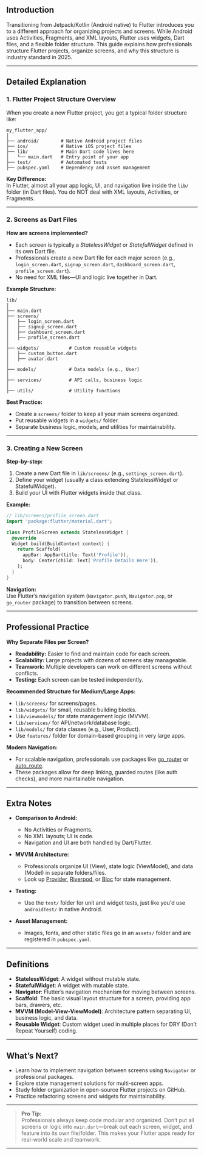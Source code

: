 ## Introduction

Transitioning from Jetpack/Kotlin (Android native) to Flutter introduces you to a different approach for organizing projects and screens. While Android uses Activities, Fragments, and XML layouts, Flutter uses widgets, Dart files, and a flexible folder structure. This guide explains how professionals structure Flutter projects, organize screens, and why this structure is industry standard in 2025.

---

## Detailed Explanation

### 1. **Flutter Project Structure Overview**

When you create a new Flutter project, you get a typical folder structure like:

```
my_flutter_app/
│
├── android/        # Native Android project files
├── ios/            # Native iOS project files
├── lib/            # Main Dart code lives here
│   └── main.dart   # Entry point of your app
├── test/           # Automated tests
├── pubspec.yaml    # Dependency and asset management
```

**Key Difference:**  
In Flutter, almost all your app logic, UI, and navigation live inside the `lib/` folder (in Dart files). You do NOT deal with XML layouts, Activities, or Fragments.

---

### 2. **Screens as Dart Files**

**How are screens implemented?**  
- Each screen is typically a *StatelessWidget* or *StatefulWidget* defined in its own Dart file.
- Professionals create a new Dart file for each major screen (e.g., `login_screen.dart`, `signup_screen.dart`, `dashboard_screen.dart`, `profile_screen.dart`).
- No need for XML files—UI and logic live together in Dart.

**Example Structure:**

```
lib/
│
├── main.dart
├── screens/
│   ├── login_screen.dart
│   ├── signup_screen.dart
│   ├── dashboard_screen.dart
│   ├── profile_screen.dart
│
├── widgets/           # Custom reusable widgets
│   ├── custom_button.dart
│   ├── avatar.dart
│
├── models/            # Data models (e.g., User)
│
├── services/          # API calls, business logic
│
├── utils/             # Utility functions
```

**Best Practice:**  
- Create a `screens/` folder to keep all your main screens organized.
- Put reusable widgets in a `widgets/` folder.
- Separate business logic, models, and utilities for maintainability.

---

### 3. **Creating a New Screen**

**Step-by-step:**  
1. Create a new Dart file in `lib/screens/` (e.g., `settings_screen.dart`).
2. Define your widget (usually a class extending StatelessWidget or StatefulWidget).
3. Build your UI with Flutter widgets inside that class.

**Example:**

```dart
// lib/screens/profile_screen.dart
import 'package:flutter/material.dart';

class ProfileScreen extends StatelessWidget {
  @override
  Widget build(BuildContext context) {
    return Scaffold(
      appBar: AppBar(title: Text('Profile')),
      body: Center(child: Text('Profile Details Here')),
    );
  }
}
```

**Navigation:**  
Use Flutter’s navigation system (`Navigator.push`, `Navigator.pop`, or `go_router` package) to transition between screens.

---

## Professional Practice

**Why Separate Files per Screen?**
- **Readability:** Easier to find and maintain code for each screen.
- **Scalability:** Large projects with dozens of screens stay manageable.
- **Teamwork:** Multiple developers can work on different screens without conflicts.
- **Testing:** Each screen can be tested independently.

**Recommended Structure for Medium/Large Apps:**
- `lib/screens/` for screens/pages.
- `lib/widgets/` for small, reusable building blocks.
- `lib/viewmodels/` for state management logic (MVVM).
- `lib/services/` for API/network/database logic.
- `lib/models/` for data classes (e.g., User, Product).
- Use `features/` folder for domain-based grouping in very large apps.

**Modern Navigation:**
- For scalable navigation, professionals use packages like [go_router](https://pub.dev/packages/go_router) or [auto_route](https://pub.dev/packages/auto_route).
- These packages allow for deep linking, guarded routes (like auth checks), and more maintainable navigation.

---

## Extra Notes

- **Comparison to Android:**  
  - No Activities or Fragments.
  - No XML layouts; UI is code.
  - Navigation and UI are both handled by Dart/Flutter.
- **MVVM Architecture:**  
  - Professionals organize UI (View), state logic (ViewModel), and data (Model) in separate folders/files.
  - Look up [Provider](https://pub.dev/packages/provider), [Riverpod](https://pub.dev/packages/riverpod), or [Bloc](https://pub.dev/packages/flutter_bloc) for state management.

- **Testing:**  
  - Use the `test/` folder for unit and widget tests, just like you'd use `androidTest/` in native Android.
- **Asset Management:**  
  - Images, fonts, and other static files go in an `assets/` folder and are registered in `pubspec.yaml`.

---

## Definitions

- **StatelessWidget**: A widget without mutable state.
- **StatefulWidget**: A widget with mutable state.
- **Navigator**: Flutter’s navigation mechanism for moving between screens.
- **Scaffold**: The basic visual layout structure for a screen, providing app bars, drawers, etc.
- **MVVM (Model-View-ViewModel)**: Architecture pattern separating UI, business logic, and data.
- **Reusable Widget**: Custom widget used in multiple places for DRY (Don’t Repeat Yourself) coding.

---

## What’s Next?

- Learn how to implement navigation between screens using `Navigator` or professional packages.
- Explore state management solutions for multi-screen apps.
- Study folder organization in open-source Flutter projects on GitHub.
- Practice refactoring screens and widgets for maintainability.

---

> **Pro Tip:**  
Professionals always keep code modular and organized. Don’t put all screens or logic into `main.dart`—break out each screen, widget, and feature into its own file/folder. This makes your Flutter apps ready for real-world scale and teamwork.

---
